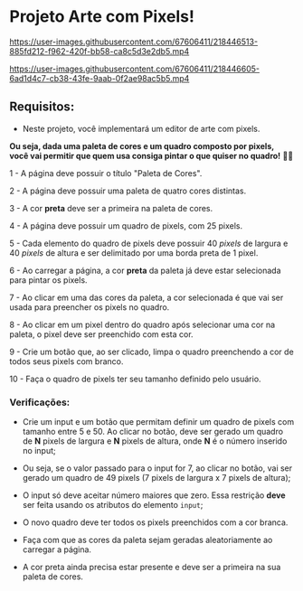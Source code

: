 # Projeto Arte com Pixels!




https://user-images.githubusercontent.com/67606411/218446513-885fd212-f962-420f-bb58-ca8c5d3e2db5.mp4



https://user-images.githubusercontent.com/67606411/218446605-6ad1d4c7-cb38-43fe-9aab-0f2ae98ac5b5.mp4



## Requisitos:

* Neste projeto, você implementará um editor de arte com pixels.

**Ou seja, dada uma paleta de cores e um quadro composto por pixels, você vai permitir que quem usa consiga pintar o que quiser no quadro!** 👩‍🎨

1 - A página deve possuir o título "Paleta de Cores".

2 - A página deve possuir uma paleta de quatro cores distintas.

3 - A cor **preta** deve ser a primeira na paleta de cores.

4 - A página deve possuir um quadro de pixels, com 25 pixels.

5 - Cada elemento do quadro de pixels deve possuir 40 _pixels_ de largura e 40 _pixels_ de altura e ser delimitado por uma borda preta de 1 pixel.

6 - Ao carregar a página, a cor **preta** da paleta já deve estar selecionada para pintar os pixels.

7 - Ao clicar em uma das cores da paleta, a cor selecionada é que vai ser usada para preencher os pixels no quadro.

8 - Ao clicar em um pixel dentro do quadro após selecionar uma cor na paleta, o pixel deve ser preenchido com esta cor.

9 - Crie um botão que, ao ser clicado, limpa o quadro preenchendo a cor de todos seus pixels com branco.

10 - Faça o quadro de pixels ter seu tamanho definido pelo usuário.

### Verificações:

- Crie um input e um botão que permitam definir um quadro de pixels com tamanho entre 5 e 50. Ao clicar no botão, deve ser gerado um quadro de **N** pixels de largura e **N** pixels de altura, onde **N** é o número inserido no input;

 - Ou seja, se o valor passado para o input for 7, ao clicar no botão, vai ser gerado um quadro de 49 pixels (7 pixels de largura x 7 pixels de altura);

- O input só deve aceitar número maiores que zero. Essa restrição **deve** ser feita usando os atributos do elemento `input`;

- O novo quadro deve ter todos os pixels preenchidos com a cor branca.

- Faça com que as cores da paleta sejam geradas aleatoriamente ao carregar a página.

- A cor preta ainda precisa estar presente e deve ser a primeira na sua paleta de cores.

